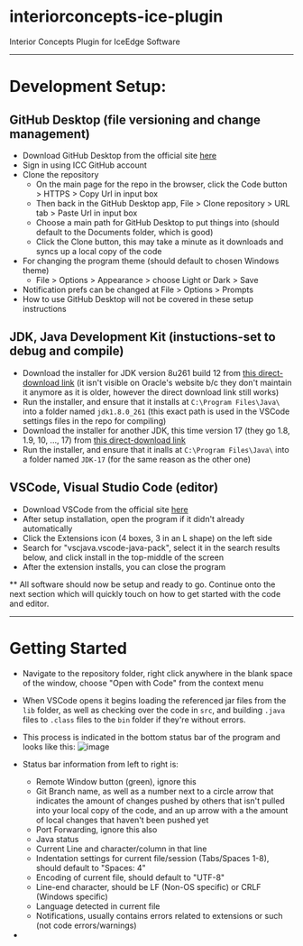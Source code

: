 # interiorconcepts-ice-plugin
Interior Concepts Plugin for IceEdge Software
   
   
---
   
   
# Development Setup:
## GitHub Desktop (file versioning and change management)
- Download GitHub Desktop from the official site [here](https://desktop.github.com/)
- Sign in using ICC GitHub account
- Clone the repository
  - On the main page for the repo in the browser, click the Code button > HTTPS > Copy Url in input box
  - Then back in the GitHub Desktop app, File > Clone repository > URL tab > Paste Url in input box
  - Choose a main path for GitHub Desktop to put things into (should default to the Documents folder, which is good)
  - Click the Clone button, this may take a minute as it downloads and syncs up a local copy of the code
- For changing the program theme (should default to chosen Windows theme)
  - File > Options > Appearance > choose Light or Dark > Save
- Notification prefs can be changed at File > Options > Prompts
- How to use GitHub Desktop will not be covered in these setup instructions

## JDK, Java Development Kit (instuctions-set to debug and compile)
- Download the installer for JDK version 8u261 build 12 from [this direct-download link](https://sdlc-esd.oracle.com/ESD6/JSCDL/jdk/8u261-b12/a4634525489241b9a9e1aa73d9e118e6/jdk-8u261-windows-x64.exe?GroupName=JSC&FilePath=/ESD6/JSCDL/jdk/8u261-b12/a4634525489241b9a9e1aa73d9e118e6/jdk-8u261-windows-x64.exe&BHost=javadl.sun.com&File=jdk-8u261-windows-x64.exe&AuthParam=1708433732_0ec20e882f223082cf61b163205277af&ext=.exe)
  (it isn't visible on Oracle's website b/c they don't maintain it anymore as it is older, however the direct download link still works)
- Run the installer, and ensure that it installs at `C:\Program Files\Java\` into a folder named `jdk1.8.0_261` (this exact path is used in the VSCode settings files in the repo for compiling)
- Download the installer for another JDK, this time version 17  (they go 1.8, 1.9, 10, ..., 17) from [this direct-download link](https://download.oracle.com/java/17/latest/jdk-17_windows-x64_bin.exe)
- Run the installer, and ensure that it inalls at `C:\Program Files\Java\` into a folder named `JDK-17` (for the same reason as the other one)

## VSCode, Visual Studio Code (editor)
- Download VSCode from the official site [here](https://code.visualstudio.com/)
- After setup installation, open the program if it didn't already automatically
- Click the Extensions icon (4 boxes, 3 in an L shape) on the left side
- Search for "vscjava.vscode-java-pack", select it in the search results below, and click install in the top-middle of the screen
- After the extension installs, you can close the program


** All software should now be setup and ready to go. Continue onto the next section which will quickly touch on how to get started with the code and editor.

---

# Getting Started
- Navigate to the repository folder, right click anywhere in the blank space of the window, choose "Open with Code" from the context menu
- When VSCode opens it begins loading the referenced jar files from the `lib` folder, as well as checking over the code in `src`, and building `.java` files to `.class` files to the `bin` folder if they're without errors.
- This process is indicated in the bottom status bar of the program and looks like this: ![image](https://github.com/InteriorConcepts/interiorconcepts-ice-plugin/assets/45998846/1a7f2204-8238-4f10-9480-cc55d236b0dc)
- Status bar information from left to right is:
  - Remote Window button (green), ignore this
  - Git Branch name, as well as a number next to a circle arrow that indicates the amount of changes pushed by others that isn't pulled into your local copy of the code, and an up arrow with a the amount of local changes that haven't been pushed yet
  - Port Forwarding, ignore this also
  - Java status
  - Current Line and character/column in that line
  - Indentation settings for current file/session (Tabs/Spaces 1-8), should default to "Spaces: 4"
  - Encoding of current file, should default to "UTF-8"
  - Line-end character, should be LF (Non-OS specific) or CRLF (Windows specific)
  - Language detected in current file
  - Notifications, usually contains errors related to extensions or such (not code errors/warnings)


- 
